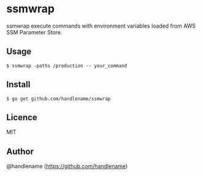 # ssmwrap

ssmwrap execute commands with environment variables loaded from AWS SSM Parameter Store.

## Usage

```console
$ ssmwrap -paths /production -- your_command
```

## Install

```console
$ go get github.com/handlename/ssmwrap
```

## Licence

MIT

## Author

@handlename (https://github.com/handlename)
